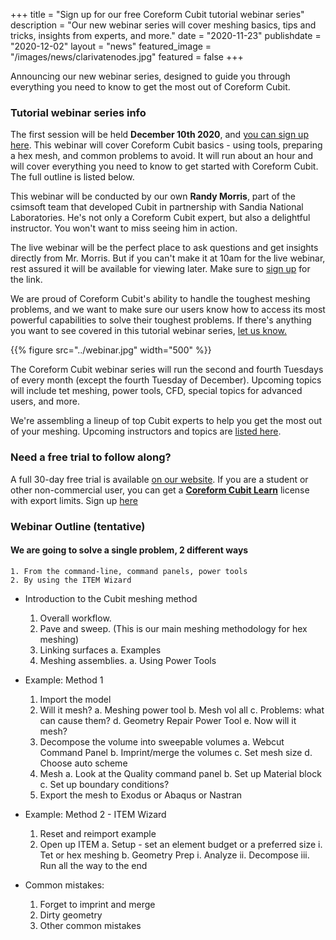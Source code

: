 +++
title = "Sign up for our free Coreform Cubit tutorial webinar series"
description = "Our new webinar series will cover meshing basics, tips and tricks, insights from experts, and more."
date = "2020-11-23"
publishdate = "2020-12-02"
layout = "news"
featured_image = "/images/news/clarivatenodes.jpg"
featured = false
+++

Announcing our new webinar series, designed to guide you through everything you need to know to get the most out of Coreform Cubit.

### Tutorial webinar series info

The first session will be held **December 10th 2020**, and [you can sign up here](https://coreform.com/support/webinars/). This webinar will cover Coreform Cubit basics - using tools, preparing a hex mesh, and common problems to avoid. It will run about an hour and will cover everything you need to know to get started with Coreform Cubit. The full outline is listed below.

This webinar will be conducted by our own **Randy Morris**, part of the csimsoft team that developed Cubit in partnership with Sandia National Laboratories. He's not only a Coreform Cubit expert, but also a delightful instructor. You won't want to miss seeing him in action.

The live webinar will be the perfect place to ask questions and get insights directly from Mr. Morris. But if you can't make it at 10am for the live webinar, rest assured it will be available for viewing later. Make sure to [sign up](https://us02web.zoom.us/webinar/register/WN_h1_Hb_QiT1e0405VHhdmaQ) for the link.

We are proud of Coreform Cubit's ability to handle the toughest meshing problems, and we want to make sure our users know how to access its most powerful capabilities to solve their toughest problems. If there's anything you want to see covered in this tutorial webinar series, [let us know.](https://forum.coreform.com)

{{% figure src="../webinar.jpg" width="500" %}}

The Coreform Cubit webinar series will run the second and fourth Tuesdays of every month (except the fourth Tuesday of December). Upcoming topics will include tet meshing, power tools, CFD, special topics for advanced users, and more. 

We're assembling a lineup of top Cubit experts to help you get the most out of your meshing. Upcoming instructors and topics are [listed here](https://coreform.com/support/webinars/).


### Need a free trial to follow along?

A full 30-day free trial is available [on our website](https://coreform.com/products/coreform-cubit/). 
If you are a student or other non-commercial user, you can get a [**Coreform Cubit Learn**](https://coreform.com/products/coreform-cubit/free-meshing-software/) license with export limits. Sign up [here](https://coreform.com/products/coreform-cubit/free-meshing-software/)

### Webinar Outline (tentative)

#### We are going to solve a single problem, 2 different ways 
	1. From the command-line, command panels, power tools
	2. By using the ITEM Wizard

* Introduction to the Cubit meshing method
    1. Overall workflow. 
	2. Pave and sweep. (This is our main meshing methodology for hex meshing)
    3. Linking surfaces 
		a. Examples
    4. Meshing assemblies.
        a. Using Power Tools

* Example:  Method 1
    1. Import the model
    2. Will it mesh?
        a. Meshing power tool
        b. Mesh vol all
        c. Problems: what can cause them?
        d. Geometry Repair Power Tool
        e. Now will it mesh?
    3. Decompose the volume into sweepable volumes
        a. Webcut Command Panel
        b. Imprint/merge the volumes
        c. Set mesh size
        d. Choose auto scheme
    4. Mesh 
        a. Look at the Quality command panel
        b. Set up Material block
        c. Set up boundary conditions?
    5. Export the mesh to Exodus or Abaqus or Nastran

* Example: Method 2 - ITEM Wizard
    1. Reset and reimport example
    2. Open up ITEM
        a. Setup - set an element budget or a preferred size
            i. Tet or hex meshing
        b. Geometry Prep
            i. Analyze
            ii. Decompose
            iii. Run all the way to the end


* Common mistakes:
    1. Forget to imprint and merge
    2. Dirty geometry
	3. Other common mistakes

